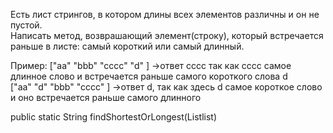 
Есть лист стрингов, в котором длины всех элементов различны и он не пустой.   
Написать метод, возврашающий элемент(строку), который встречается раньше в
листе: самый короткий или самый длинный.  

Пример: ["aa" "bbb" "cccc" "d" ] ->ответ  cccc так как сссс самое длинное слово и встречается раньше самого
короткого слова d  
["aa" "d" "bbb" "cccc" ] ->ответ  d,  так как здесь d самое короткое слово и оно встречается раньше самого длинного

public static String findShortestOrLongest(List<String>list)